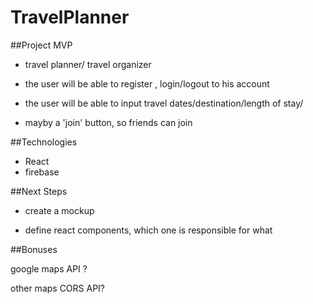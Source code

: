 # TravelPlanner

##Project MVP

- travel planner/ travel organizer 

- the user will be able to register , login/logout to his account 

- the user will be able to input travel dates/destination/length of stay/

- mayby a 'join' button, so friends can join

##Technologies

- React
- firebase

##Next Steps

- create a mockup

- define react components, which one is responsible for what

##Bonuses

google maps API ? 

other maps CORS API?

